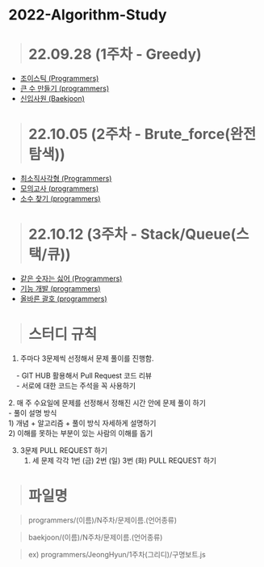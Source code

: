 # 2022-Algorithm-Study

> # 22.09.28 (1주차 - Greedy)

  - [조이스틱 (Programmers)](https://school.programmers.co.kr/learn/courses/30/lessons/42860)
  - [큰 수 만들기 (programmers)](https://school.programmers.co.kr/learn/courses/30/lessons/42883)
  - [신입사원 (Baekjoon)](https://www.acmicpc.net/problem/1946)



> # 22.10.05 (2주차 - Brute_force(완전 탐색))

  - [최소직사각형 (Programmers)](https://school.programmers.co.kr/learn/courses/30/lessons/86491)
  - [모의고사 (programmers)](https://school.programmers.co.kr/learn/courses/30/lessons/42840)
  - [소수 찾기 (programmers)](https://school.programmers.co.kr/learn/courses/30/lessons/42839)
  
  
> # 22.10.12 (3주차 - Stack/Queue(스택/큐))

  - [같은 숫자는 싫어 (Programmers)](https://school.programmers.co.kr/learn/courses/30/lessons/12906)
  - [기능 개발 (programmers)](https://school.programmers.co.kr/learn/courses/30/lessons/42586)
  - [올바른 괄호 (programmers)](https://school.programmers.co.kr/learn/courses/30/lessons/12909)
  
  
  
  > # 스터디 규칙
    
   1. 주마다 3문제씩 선정해서 문제 풀이를 진행함.
   
      - GIT HUB 활용해서 Pull Request 코드 리뷰
      
      - 서로에 대한 코드는 주석을 꼭 사용하기


   2. 매 주 수요일에 문제를 선정해서 정해진 시간 안에 문제 풀이 하기
      
      - 풀이 설명 방식
       
       1) 개념 + 알고리즘 + 풀이 방식 자세하게 설명하기
       
       2) 이해를 못하는 부분이 있는 사람의 이해를 돕기


  3. 3문제 PULL REQUEST 하기
      
      1) 세 문제 각각 1번 (금) 2번 (일) 3번 (화) PULL REQUEST 하기


> # 파일명
 
   > programmers/(이름)/N주차/문제이름.(언어종류)

   > baekjoon/(이름)/N주차/문제이름.(언어종류)
  
   > ex) programmers/JeongHyun/1주차(그리디)/구명보트.js
